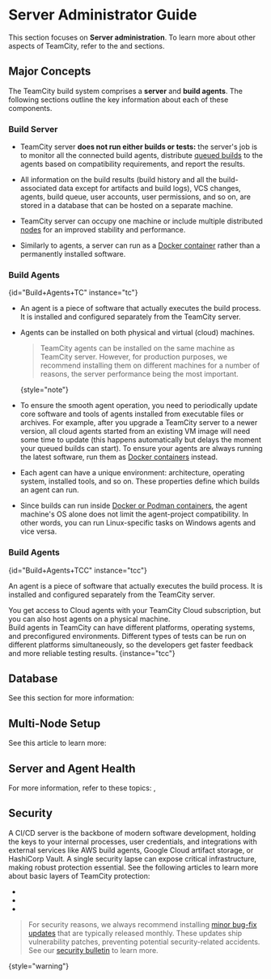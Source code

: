 # Server Administrator Guide

This section focuses on **Server administration**. To learn more about other aspects of TeamCity, refer to the [](project-administrator-guide.md) and [](user-guide.md) sections.

## Major Concepts

The TeamCity build system comprises a **server** and **build agents**. The following sections outline the key information about each of these components.

### Build Server

* TeamCity server __does not run either builds or tests:__ the server's job is to monitor all the connected build agents, distribute [queued builds](working-with-build-queue.md) to the agents based on compatibility requirements, and report the results.

* All information on the build results (build history and all the build-associated data except for artifacts and build logs), VCS changes,
agents, build queue, user accounts, user permissions, and so on, are stored in a database that can be hosted on a separate machine.

* TeamCity server can occupy one machine or include multiple distributed [nodes](multinode-setup.md) for an improved stability and performance.

* Similarly to agents, a server can run as a [Docker container](https://hub.docker.com/r/jetbrains/teamcity-server) rather than a permanently installed software.

### Build Agents
{id="Build+Agents+TC" instance="tc"}

* An agent is a piece of software that actually executes the build process.
It is installed and configured separately from the TeamCity server.

* Agents can be installed on both physical and virtual (cloud) machines.

    > TeamCity agents can be installed on the same machine as TeamCity server. However, for production purposes, we recommend installing them on different machines for a number of reasons, the server performance being the most important.
    >
    {style="note"}

* To ensure the smooth agent operation, you need to periodically update core software and tools of agents installed from executable files or archives. For example, after you upgrade a TeamCity server to a newer version, all cloud agents started from an existing VM image will need some time to update (this happens automatically but delays the moment your queued builds can start). To ensure your agents are always running the latest software, run them as [Docker containers](agent-docker-images.md) instead.

* Each agent can have a unique environment: architecture, operating system, installed tools, and so on. These properties define which builds an agent can run.

* Since builds can run inside [Docker or Podman containers](container-wrapper.md), the agent machine's OS alone does not limit the agent-project compatibility. In other words, you can run Linux-specific tasks on Windows agents and vice versa.




### Build Agents
{id="Build+Agents+TCC" instance="tcc"}

An agent is a piece of software that actually executes the build process.
It is installed and configured separately from the TeamCity server.

You get access to Cloud agents with your TeamCity Cloud subscription,
but you can also host agents on a physical machine.  
Build agents in TeamCity can have different platforms, operating systems, and preconfigured environments.
Different types of tests can be run on different platforms simultaneously,
so the developers get faster feedback and more reliable testing results.
{instance="tcc"}


## Database

<include from="set-up-external-database.md" element-id="intro"/>

See this section for more information: [](set-up-external-database.md)


## Multi-Node Setup

<include from="multinode-setup.md" element-id="intro"/>

See this article to learn more: [](multinode-setup.md)


## Server and Agent Health

<include from="teamcity-monitoring-and-diagnostics.md" element-id="intro"/>

For more information, refer to these topics: [](teamcity-monitoring-and-diagnostics.md), [](build-agents-configuration-and-maintenance.md)


## Security

A CI/CD server is the backbone of modern software development, holding the keys to your internal processes, user credentials, and integrations with external services like AWS build agents, Google Cloud artifact storage, or HashiCorp Vault. A single security lapse can expose critical infrastructure, making robust protection essential. See the following articles to learn more about basic layers of TeamCity protection:

* [](configuring-authentication-settings.md)
* [](https-server-settings.md)
* [](configuring-proxy-server.md)

> For security reasons, we always recommend installing [minor bug-fix updates](teamcity-release-cycle.md) that are typically released monthly. These updates ship vulnerability patches, preventing potential security-related accidents. See our [security bulletin](https://www.jetbrains.com/privacy-security/issues-fixed/) to learn more.
> 
{style="warning"}













